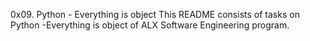 0x09. Python - Everything is object
This README consists of tasks on Python -Everything is object of ALX Software Engineering program.
